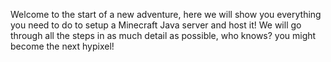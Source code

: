 Welcome to the start of a new adventure, here we will show you everything you need to do to setup a Minecraft Java server and host it! We will go through all the steps in as much detail as possible, who knows? you might become the next hypixel! 
